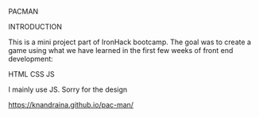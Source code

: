 PACMAN

INTRODUCTION

This is a mini project part of IronHack bootcamp.
The goal was to create a game using what we have learned in the first few weeks of front end development:

HTML
CSS
JS

I mainly use JS. Sorry for the design

https://knandraina.github.io/pac-man/
